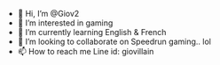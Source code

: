 - 👋 Hi, I’m @Giov2
- 👀 I’m interested in gaming
- 🌱 I’m currently learning English & French
- 💞️ I’m looking to collaborate on Speedrun gaming.. lol
- 📫 How to reach me Line id: giovillain

<!---
Giov2/Giov2 is a ✨ special ✨ repository because its `README.md` (this file) appears on your GitHub profile.
You can click the Preview link to take a look at your changes.
--->
